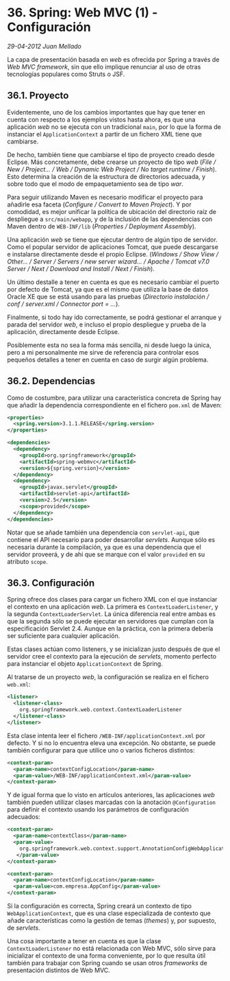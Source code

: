 # 36. Spring: Web MVC (1) - Configuración

_29-04-2012_ _Juan Mellado_

La capa de presentación basada en _web_ es ofrecida por Spring a través de _Web MVC framework_, sin que ello implique renunciar al uso de otras tecnologías populares como Struts o JSF.

## 36.1. Proyecto

Evidentemente, uno de los cambios importantes que hay que tener en cuenta con respecto a los ejemplos vistos hasta ahora, es que una aplicación _web_ no se ejecuta con un tradicional ```main```, por lo que la forma de instanciar el ```ApplicationContext``` a partir de un fichero XML tiene que cambiarse.

De hecho, también tiene que cambiarse el tipo de proyecto creado desde Eclipse. Más concretamente, debe crearse un proyecto de tipo _web_ (_File / New / Project... / Web / Dynamic Web Project / No target runtime / Finish_). Esto determina la creación de la estructura de directorios adecuada, y sobre todo que el modo de empaquetamiento sea de tipo _war_.

Para seguir utilizando Maven es necesario modificar el proyecto para añadirle esa faceta (_Configure / Convert to Maven Project_). Y por comodidad, es mejor unificar la política de ubicación del directorio raíz de despliegue a ```src/main/webapp```, y de la inclusión de las dependencias con Maven dentro de ```WEB-INF/lib``` (_Properties / Deployment Assembly_).

Una aplicación _web_ se tiene que ejecutar dentro de algún tipo de servidor. Como el popular servidor de aplicaciones Tomcat, que puede descargarse e instalarse directamente desde el propio Eclipse. (_Windows / Show View / Other... / Server / Servers / new server wizard... / Apache / Tomcat v7.0 Server / Next / Download and Install / Next / Finish_).

Un último destalle a tener en cuenta es que es necesario cambiar el puerto por defecto de Tomcat, ya que es el mismo que utiliza la base de datos Oracle XE que se está usando para las pruebas (_Directorio instalación / conf / server.xml / Connector port = ..._).

Finalmente, si todo hay ido correctamente, se podrá gestionar el arranque y parada del servidor _web_, e incluso el propio despliegue y prueba de la aplicación, directamente desde Eclipse.

Posiblemente esta no sea la forma más sencilla, ni desde luego la única, pero a mi personalmente me sirve de referencia para controlar esos pequeños detalles a tener en cuenta en caso de surgir algún problema.

## 36.2. Dependencias

Como de costumbre, para utilizar una característica concreta de Spring hay que añadir la dependencia correspondiente en el fichero ```pom.xml``` de Maven:

```xml
<properties>
  <spring.version>3.1.1.RELEASE</spring.version>
</properties>

<dependencies>
  <dependency>
    <groupId>org.springframework</groupId>
    <artifactId>spring-webmvc</artifactId>
    <version>${spring.version}</version>
  </dependency>
  <dependency>
    <groupId>javax.servlet</groupId>
    <artifactId>servlet-api</artifactId>
    <version>2.5</version>
    <scope>provided</scope>
  </dependency>
</dependencies>
```

Notar que se añade también una dependencia con ```servlet-api```, que contiene el API necesario para poder desarrollar _servlets_. Aunque sólo es necesaria durante la compilación, ya que es una dependencia que el servidor proveerá, y de ahí que se marque con el valor ```provided``` en su atributo ```scope```.

## 36.3. Configuración

Spring ofrece dos clases para cargar un fichero XML con el que instanciar el contexto en una aplicación _web_. La primera es ```ContextLoaderListener```, y la segunda ```ContextLoaderServlet```. La única diferencia real entre ambas es que la segunda sólo se puede ejecutar en servidores que cumplan con la especificación Servlet 2.4. Aunque en la práctica, con la primera debería ser suficiente para cualquier aplicación.

Estas clases actúan como listeners, y se inicializan justo después de que el servidor cree el contexto para la ejecución de _servlets_, momento perfecto para instanciar el objeto ```ApplicationContext``` de Spring.

Al tratarse de un proyecto _web_, la configuración se realiza en el fichero ```web.xml```:

```xml
<listener>
  <listener-class>
    org.springframework.web.context.ContextLoaderListener
  </listener-class>
</listener>
```

Esta clase intenta leer el fichero ```/WEB-INF/applicationContext.xml``` por defecto. Y si no lo encuentra eleva una excepción. No obstante, se puede también configurar para que utilice uno o varios ficheros distintos:

```xml
<context-param>
  <param-name>contextConfigLocation</param-name>
  <param-value>/WEB-INF/applicationContext.xml</param-value>
</context-param>
```

Y de igual forma que lo visto en artículos anteriores, las aplicaciones _web_ también pueden utilizar clases marcadas con la anotación ```@Configuration``` para definir el contexto usando los parámetros de configuración adecuados:

```xml
<context-param>
  <param-name>contextClass</param-name>
  <param-value>
    org.springframework.web.context.support.AnnotationConfigWebApplicationContext
   </param-value>
</context-param>

<context-param>
  <param-name>contextConfigLocation</param-name>
  <param-value>com.empresa.AppConfig</param-value>
</context-param>
```

Si la configuración es correcta, Spring creará un contexto de tipo ```WebApplicationContext```, que es una clase especializada de contexto que añade características como la gestión de temas (_themes_) y, por supuesto, de _servlets_.

Una cosa importante a tener en cuenta es que la clase ```ContextLoaderListener``` no está relacionada con Web MVC, sólo sirve para inicializar el contexto de una forma conveniente, por lo que resulta útil también para trabajar con Spring cuando se usan otros _frameworks_ de presentación distintos de Web MVC.

